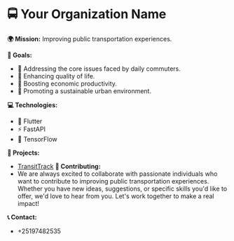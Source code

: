 # 🚍 Your Organization Name

**🌍 Mission:** Improving public transportation experiences.

**🎯 Goals:**
* 🚶 Addressing the core issues faced by daily commuters.
* 🌱 Enhancing quality of life.
* 💼 Boosting economic productivity.
* 🌆 Promoting a sustainable urban environment.

**💻 Technologies:**
* 📱 Flutter
* ⚡ FastAPI
* 🧠 TensorFlow

**🚀 Projects:**
* [TransitTrack](https://github.com/Transit-Track/TransitTrack)
**🤝 Contributing:**
* We are always excited to collaborate with passionate individuals who want to contribute to improving public transportation experiences. Whether you have new ideas, suggestions, or specific skills you'd like to offer, we'd love to hear from you. Let's work together to make a real impact!

**📞 Contact:**
* +25197482535
